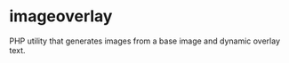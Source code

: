 imageoverlay
============

PHP utility that generates images from a base image and dynamic overlay text.

